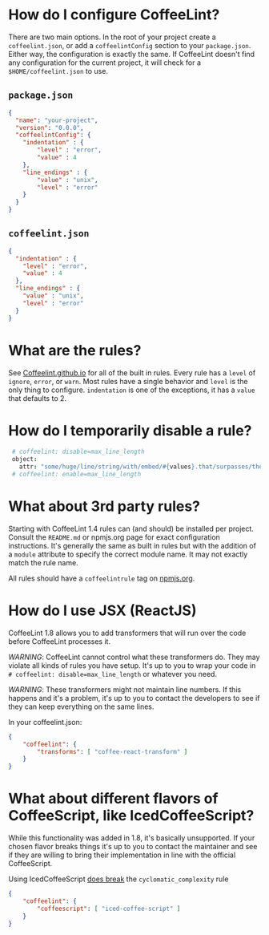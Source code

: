 How do I configure CoffeeLint?
==============================

There are two main options. In the root of your project create a
`coffeelint.json`, or add a `coffeelintConfig` section to your `package.json`.
Either way, the configuration is exactly the same. If CoffeeLint doesn't find
any configuration for the current project, it will check for a
`$HOME/coffeelint.json` to use.

`package.json`
--------------
```json
{
  "name": "your-project",
  "version": "0.0.0",
  "coffeelintConfig": {
    "indentation" : {
        "level" : "error",
        "value" : 4
    },
    "line_endings" : {
        "value" : "unix",
        "level" : "error"
    }
  }
}
```

`coffeelint.json`
-----------------
```json
{
  "indentation" : {
    "level" : "error",
    "value" : 4
  },
  "line_endings" : {
    "value" : "unix",
    "level" : "error"
  }
}
```

What are the rules?
===================

See [Coffeelint.github.io](https://coffeelint.github.io/#options) for all of
the built in rules. Every rule has a `level` of `ignore`, `error`, or `warn`.
Most rules have a single behavior and `level` is the only thing to configure.
`indentation` is one of the exceptions, it has a `value` that defaults to 2.

How do I temporarily disable a rule?
====================================

```CoffeeScript
 # coffeelint: disable=max_line_length
 object:
   attr: "some/huge/line/string/with/embed/#{values}.that/surpasses/the/max/column/width"
 # coffeelint: enable=max_line_length
 ```

What about 3rd party rules?
===========================

Starting with CoffeeLint 1.4 rules can (and should) be installed per project.
Consult the `README.md` or npmjs.org page for exact configuration instructions.
It's generally the same as built in rules but with the addition of a `module`
attribute to specify the correct module name. It may not exactly match the rule
name.

All rules should have a `coffeelintrule` tag on
[npmjs.org](https://www.npmjs.org/search?q=coffeelintrule).

How do I use JSX (ReactJS)
==========================

CoffeeLint 1.8 allows you to add transformers that will run over the code
before CoffeeLint processes it.

*WARNING*: CoffeeLint cannot control what these transformers do. They may
violate all kinds of rules you have setup. It's up to you to wrap your code in
`# coffeelint: disable=max_line_length` or whatever you need.

*WARNING*: These transformers might not maintain line numbers. If this happens
and it's a problem, it's up to you to contact the developers to see if they can
keep everything on the same lines.

In your coffeelint.json:

```json
{
    "coffeelint": {
        "transforms": [ "coffee-react-transform" ]
    }
}
```

What about different flavors of CoffeeScript, like IcedCoffeeScript?
====================================================================

While this functionality was added in 1.8, it's basically unsupported. If your
chosen flavor breaks things it's up to you to contact the maintainer and see if
they are willing to bring their implementation in line with the official
CoffeeScript.

Using IcedCoffeeScript [does break](https://github.com/clutchski/coffeelint/issues/349#issuecomment-67737784) the `cyclomatic_complexity` rule

```json
{
    "coffeelint": {
        "coffeescript": [ "iced-coffee-script" ]
    }
}
```
